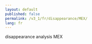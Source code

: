 ```yaml
---
layout: default
published: false
permalink: /v3_1/fr/disappearance/MEX/
lang: fr
---
```


disappearance analysis MEX
